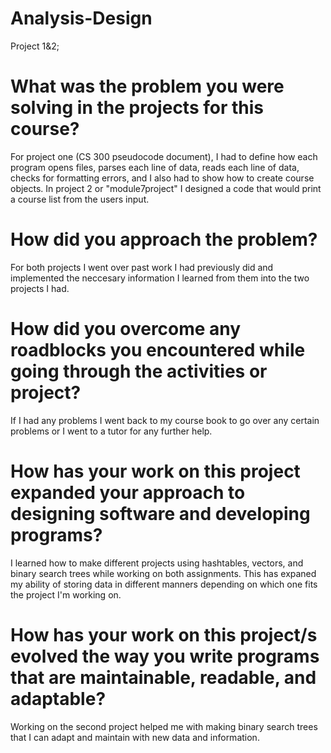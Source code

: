 # Analysis-Design
Project 1&2;

# What was the problem you were solving in the projects for this course?
For project one (CS 300 pseudocode document), I had to define how each program opens files, parses each line of data, reads each line of data, checks for formatting errors, and I also had to show how to create course objects. In project 2 or "module7project" I designed a code that would print a course list from the users input. 

# How did you approach the problem?
For both projects I went over past work I had previously did and implemented the neccesary information I learned from them into the two projects I had. 

# How did you overcome any roadblocks you encountered while going through the activities or project?
If I had any problems I went back to my course book to go over any certain problems or I went to a tutor for any further help.

# How has your work on this project expanded your approach to designing software and developing programs?
I learned how to make different projects using hashtables, vectors, and binary search trees while working on both assignments. This has expaned my ability of storing data in different manners depending on which one fits the project I'm working on. 

# How has your work on this project/s evolved the way you write programs that are maintainable, readable, and adaptable?
Working on the second project helped me with making binary search trees that I can adapt and maintain with new data and information.

